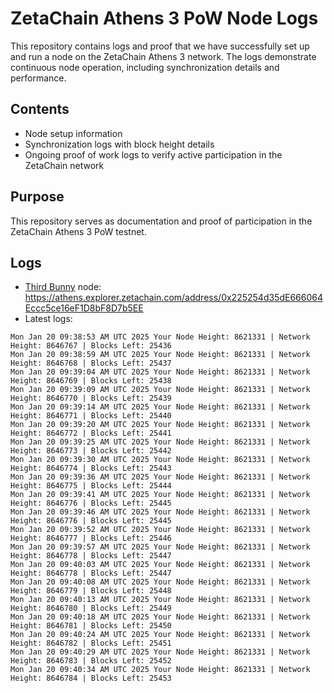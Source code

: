 # ZetaChain Athens 3 PoW Node Logs
This repository contains logs and proof that we have successfully set up and run a node on the ZetaChain Athens 3 network. The logs demonstrate continuous node operation, including synchronization details and performance.

## Contents
- Node setup information
- Synchronization logs with block height details
- Ongoing proof of work logs to verify active participation in the ZetaChain network

## Purpose
This repository serves as documentation and proof of participation in the ZetaChain Athens 3 PoW testnet.

## Logs

- [Third Bunny](https://thirdbunny.xyz/) node: https://athens.explorer.zetachain.com/address/0x225254d35dE666064Eccc5ce16eF1D8bF8D7b5EE
- Latest logs:
```
Mon Jan 20 09:38:53 AM UTC 2025 Your Node Height: 8621331 | Network Height: 8646767 | Blocks Left: 25436
Mon Jan 20 09:38:59 AM UTC 2025 Your Node Height: 8621331 | Network Height: 8646768 | Blocks Left: 25437
Mon Jan 20 09:39:04 AM UTC 2025 Your Node Height: 8621331 | Network Height: 8646769 | Blocks Left: 25438
Mon Jan 20 09:39:09 AM UTC 2025 Your Node Height: 8621331 | Network Height: 8646770 | Blocks Left: 25439
Mon Jan 20 09:39:14 AM UTC 2025 Your Node Height: 8621331 | Network Height: 8646771 | Blocks Left: 25440
Mon Jan 20 09:39:20 AM UTC 2025 Your Node Height: 8621331 | Network Height: 8646772 | Blocks Left: 25441
Mon Jan 20 09:39:25 AM UTC 2025 Your Node Height: 8621331 | Network Height: 8646773 | Blocks Left: 25442
Mon Jan 20 09:39:30 AM UTC 2025 Your Node Height: 8621331 | Network Height: 8646774 | Blocks Left: 25443
Mon Jan 20 09:39:36 AM UTC 2025 Your Node Height: 8621331 | Network Height: 8646775 | Blocks Left: 25444
Mon Jan 20 09:39:41 AM UTC 2025 Your Node Height: 8621331 | Network Height: 8646776 | Blocks Left: 25445
Mon Jan 20 09:39:46 AM UTC 2025 Your Node Height: 8621331 | Network Height: 8646776 | Blocks Left: 25445
Mon Jan 20 09:39:52 AM UTC 2025 Your Node Height: 8621331 | Network Height: 8646777 | Blocks Left: 25446
Mon Jan 20 09:39:57 AM UTC 2025 Your Node Height: 8621331 | Network Height: 8646778 | Blocks Left: 25447
Mon Jan 20 09:40:03 AM UTC 2025 Your Node Height: 8621331 | Network Height: 8646778 | Blocks Left: 25447
Mon Jan 20 09:40:08 AM UTC 2025 Your Node Height: 8621331 | Network Height: 8646779 | Blocks Left: 25448
Mon Jan 20 09:40:13 AM UTC 2025 Your Node Height: 8621331 | Network Height: 8646780 | Blocks Left: 25449
Mon Jan 20 09:40:18 AM UTC 2025 Your Node Height: 8621331 | Network Height: 8646781 | Blocks Left: 25450
Mon Jan 20 09:40:24 AM UTC 2025 Your Node Height: 8621331 | Network Height: 8646782 | Blocks Left: 25451
Mon Jan 20 09:40:29 AM UTC 2025 Your Node Height: 8621331 | Network Height: 8646783 | Blocks Left: 25452
Mon Jan 20 09:40:34 AM UTC 2025 Your Node Height: 8621331 | Network Height: 8646784 | Blocks Left: 25453
```

